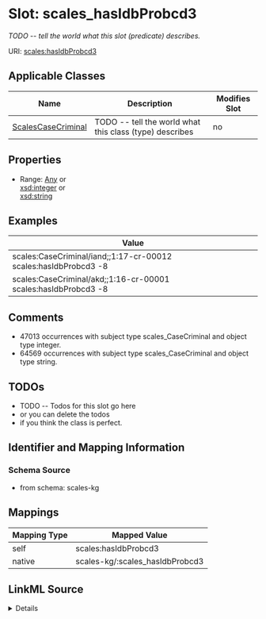 

# Slot: scales_hasIdbProbcd3


_TODO -- tell the world what this slot (predicate) describes._





URI: [scales:hasIdbProbcd3](http://schemas.scales-okn.org/rdf/scales#hasIdbProbcd3)



<!-- no inheritance hierarchy -->





## Applicable Classes

| Name | Description | Modifies Slot |
| --- | --- | --- |
| [ScalesCaseCriminal](../classes/ScalesCaseCriminal.md) | TODO -- tell the world what this class (type) describes |  no  |







## Properties

* Range: [Any](../classes/Any.md)&nbsp;or&nbsp;<br />[xsd:integer](http://www.w3.org/2001/XMLSchema#integer)&nbsp;or&nbsp;<br />[xsd:string](http://www.w3.org/2001/XMLSchema#string)






## Examples

| Value |
| --- |
| scales:CaseCriminal/iand;;1:17-cr-00012 scales:hasIdbProbcd3 -8 |
| scales:CaseCriminal/akd;;1:16-cr-00001 scales:hasIdbProbcd3 -8 |

## Comments

* 47013 occurrences with subject type scales_CaseCriminal and object type integer.
* 64569 occurrences with subject type scales_CaseCriminal and object type string.

## TODOs

* TODO -- Todos for this slot go here
* or you can delete the todos
* if you think the class is perfect.

## Identifier and Mapping Information







### Schema Source


* from schema: scales-kg




## Mappings

| Mapping Type | Mapped Value |
| ---  | ---  |
| self | scales:hasIdbProbcd3 |
| native | scales-kg/:scales_hasIdbProbcd3 |




## LinkML Source

<details>
```yaml
name: scales_hasIdbProbcd3
description: TODO -- tell the world what this slot (predicate) describes.
todos:
- TODO -- Todos for this slot go here
- or you can delete the todos
- if you think the class is perfect.
comments:
- 47013 occurrences with subject type scales_CaseCriminal and object type integer.
- 64569 occurrences with subject type scales_CaseCriminal and object type string.
examples:
- value: scales:CaseCriminal/iand;;1:17-cr-00012 scales:hasIdbProbcd3 -8
- value: scales:CaseCriminal/akd;;1:16-cr-00001 scales:hasIdbProbcd3 -8
from_schema: scales-kg
rank: 1000
slot_uri: scales:hasIdbProbcd3
alias: scales_hasIdbProbcd3
domain_of:
- scales_CaseCriminal
range: Any
any_of:
- range: integer
- range: string

```
</details>